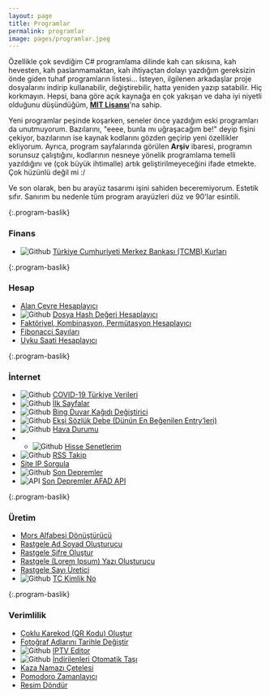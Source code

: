 ```yaml
---
layout: page
title: Programlar
permalink: programlar
image: pages/programlar.jpeg
---
```


Özellikle çok sevdiğim C# programlama dilinde kah can sıkısına, kah hevesten, kah paslanmamaktan, kah ihtiyaçtan dolayı yazdığım gereksizin önde giden tuhaf programların listesi... İsteyen, ilgilenen arkadaşlar proje dosyalarını indirip kullanabilir, değiştirebilir, hatta yeniden yazıp satabilir. Hiç korkmayın. Hepsi, bana göre açık kaynağa en çok yakışan ve daha iyi niyetli olduğunu düşündüğüm, **[MIT Lisansı](https://choosealicense.com/licenses/mit)**'na sahip.

Yeni programlar peşinde koşarken, seneler önce yazdığım eski programları da unutmuyorum. Bazılarını, "eeee, bunla mı uğraşacağım be!" deyip fişini çekiyor, bazılarının ise kaynak kodlarını gözden geçirip yeni özellikler ekliyorum. Ayrıca, program sayfalarında görülen **Arşiv** ibaresi, programın sorunsuz çalıştığını, kodlarının nesneye yönelik programlama temelli yazıldığını ve (çok büyük ihtimalle) artık geliştirilmeyeceğini ifade etmekte. Çok hüzünlü değil mi :/

Ve son olarak, ben bu arayüz tasarımı işini sahiden beceremiyorum. Estetik sıfır. Sanırım bu nedenle tüm program arayüzleri düz ve 90'lar esintili.

{:.program-baslik}

### Finans

- ![Github](https://img.shields.io/badge/GitHub-gray.svg?style=flat) [Türkiye Cumhuriyeti Merkez Bankası (TCMB) Kurları](/programlar/tcmb-kurlari)

{:.program-baslik}

### Hesap

- [Alan Çevre Hesaplayıcı](/programlar/alan-cevre-hesaplayici)
- ![Github](https://img.shields.io/badge/GitHub-gray.svg?style=flat) [Dosya Hash Değeri Hesaplayıcı](/programlar/dosya-hash-degeri-hesaplayici)
- [Faktöriyel, Kombinasyon, Permütasyon Hesaplayıcı](/programlar/fkp-hesaplayici)
- [Fibonacci Sayıları](/programlar/fibonacci-sayilari)
- [Uyku Saati Hesaplayıcı](/programlar/uyku-saati-hesaplayici)

{:.program-baslik}

### İnternet

- ![Github](https://img.shields.io/badge/GitHub-gray.svg?style=flat) [COVID-19 Türkiye Verileri](/programlar/covid-19-turkiye-verileri)
- ![Github](https://img.shields.io/badge/GitHub-gray.svg?style=flat) [İlk Sayfalar](/programlar/ilk-sayfalar)
- ![Github](https://img.shields.io/badge/GitHub-gray.svg?style=flat) [Bing Duvar Kağıdı Değiştirici](/programlar/bing-duvar-kagidi-degistirici)
- ![Github](https://img.shields.io/badge/GitHub-gray.svg?style=flat) [Ekşi Sözlük Debe (Dünün En Beğenilen Entry’leri)](/programlar/eksi-sozluk-debe)
- ![Github](https://img.shields.io/badge/GitHub-gray.svg?style=flat) [Hava Durumu](/programlar/hava-durumu)
- - ![Github](https://img.shields.io/badge/GitHub-gray.svg?style=flat) [Hisse Senetlerim](/programlar/hisse-senetlerim)
- ![Github](https://img.shields.io/badge/GitHub-gray.svg?style=flat) [RSS Takip](/programlar/rss-takip)
- [Site IP Sorgula](/programlar/site-ip-sorgula)
- ![Github](https://img.shields.io/badge/GitHub-gray.svg?style=flat) [Son Depremler](/programlar/son-depremler)
- ![API](https://img.shields.io/badge/GitHub-gray.svg?style=flat) [Son Depremler AFAD API](/programlar/son-depremler-afad-api)

{:.program-baslik}

### Üretim

- [Mors Alfabesi Dönüştürücü](/programlar/mors-alfabesi-donusturucu)
- [Rastgele Ad Soyad Oluşturucu](/programlar/rastgele-ad-soyad-olusturucu)
- [Rastgele Şifre Oluştur](/programlar/rastgele-sifre-olustur)
- [Rastgele (Lorem Ipsum) Yazı Oluşturucu](/programlar/rastgele-yazi-olusturucu)
- [Rastgele Sayı Üretici](/programlar/rastgele-sayi-uretici)
- ![Github](https://img.shields.io/badge/GitHub-gray.svg?style=flat) [TC Kimlik No](/programlar/tc-kimlik-no)

{:.program-baslik}

### Verimlilik

- [Çoklu Karekod (QR Kodu) Oluştur](/programlar/coklu-karekod-olustur)
- [Fotoğraf Adlarını Tarihle Değiştir](/programlar/fotograf-adlarini-tarihle-degistir)
- ![Github](https://img.shields.io/badge/GitHub-gray.svg?style=flat) [IPTV Editor](/programlar/iptv-editor)
- ![Github](https://img.shields.io/badge/GitHub-gray.svg?style=flat) [İndirilenleri Otomatik Taşı](/programlar/indirilenleri-otomatik-tasi)
- [Kaza Namazı Çetelesi](/programlar/kaza-namazi-cetelesi)
- [Pomodoro Zamanlayıcı](/programlar/pomodoro-zamanlayici)
- [Resim Döndür](/programlar/resim-dondur)
